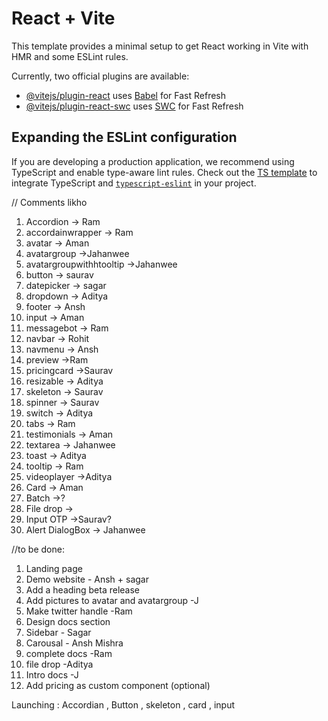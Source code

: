 # React + Vite

This template provides a minimal setup to get React working in Vite with HMR and some ESLint rules.

Currently, two official plugins are available:

- [@vitejs/plugin-react](https://github.com/vitejs/vite-plugin-react/blob/main/packages/plugin-react/README.md) uses [Babel](https://babeljs.io/) for Fast Refresh
- [@vitejs/plugin-react-swc](https://github.com/vitejs/vite-plugin-react-swc) uses [SWC](https://swc.rs/) for Fast Refresh

## Expanding the ESLint configuration

If you are developing a production application, we recommend using TypeScript and enable type-aware lint rules. Check out the [TS template](https://github.com/vitejs/vite/tree/main/packages/create-vite/template-react-ts) to integrate TypeScript and [`typescript-eslint`](https://typescript-eslint.io) in your project.

// Comments likho

1. Accordion   -> Ram
2. accordainwrapper  -> Ram
3. avatar  -> Aman
4. avatargroup  ->Jahanwee
5. avatargroupwithhtooltip  ->Jahanwee
6. button -> saurav
7. datepicker -> sagar
8. dropdown -> Aditya
9. footer  -> Ansh
10. input  -> Aman
11. messagebot -> Ram
12. navbar -> Rohit
13. navmenu -> Ansh
14. preview  ->Ram
15. pricingcard ->Saurav
16. resizable -> Aditya
17. skeleton -> Saurav
18. spinner -> Saurav
19. switch -> Aditya
20. tabs -> Ram
21. testimonials -> Aman
22. textarea -> Jahanwee
23. toast -> Aditya
24. tooltip -> Ram
25. videoplayer ->Aditya
26. Card -> Aman
27. Batch ->?
28. File drop ->
29. Input OTP ->Saurav?
30. Alert DialogBox -> Jahanwee

//to be done:
1. Landing page
2. Demo website - Ansh + sagar
3. Add a heading beta release
4. Add pictures to avatar and avatargroup -J
5. Make twitter handle -Ram
6. Design docs section  
7. Sidebar - Sagar 
8. Carousal - Ansh Mishra 
9. complete docs -Ram 
10. file drop -Aditya 
11. Intro docs -J
12. Add pricing as custom component (optional)

Launching : Accordian , Button , skeleton , card , input 
